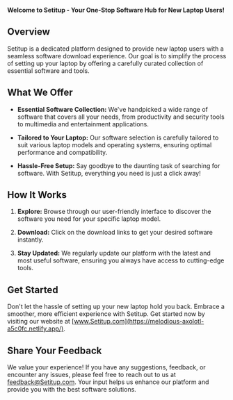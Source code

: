 **Welcome to Setitup - Your One-Stop Software Hub for New Laptop Users!**

## Overview

Setitup is a dedicated platform designed to provide new laptop users with a seamless software download experience. Our goal is to simplify the process of setting up your laptop by offering a carefully curated collection of essential software and tools.

## What We Offer

- **Essential Software Collection:** We've handpicked a wide range of software that covers all your needs, from productivity and security tools to multimedia and entertainment applications.

- **Tailored to Your Laptop:** Our software selection is carefully tailored to suit various laptop models and operating systems, ensuring optimal performance and compatibility.

- **Hassle-Free Setup:** Say goodbye to the daunting task of searching for software. With Setitup, everything you need is just a click away!

## How It Works

1. **Explore:** Browse through our user-friendly interface to discover the software you need for your specific laptop model.

2. **Download:** Click on the download links to get your desired software instantly.

3. **Stay Updated:** We regularly update our platform with the latest and most useful software, ensuring you always have access to cutting-edge tools.

## Get Started

Don't let the hassle of setting up your new laptop hold you back. Embrace a smoother, more efficient experience with Setitup. Get started now by visiting our website at [www.Setitup.com](https://melodious-axolotl-a5c0fc.netlify.app/).

## Share Your Feedback

We value your experience! If you have any suggestions, feedback, or encounter any issues, please feel free to reach out to us at [feedback@Setitup.com](mailto:connect@tobijohn.com). Your input helps us enhance our platform and provide you with the best software solutions.
